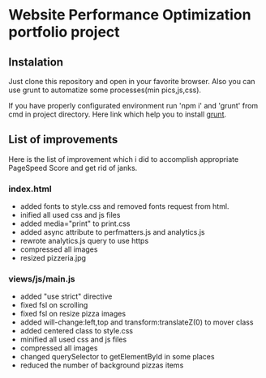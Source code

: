 # Website Performance Optimization portfolio project

## Instalation

Just clone this repository and open in your favorite browser.
Also you can use grunt to automatize some processes(min pics,js,css).

If you have properly configurated environment run 'npm i' and 'grunt' from cmd in project directory.
Here link which help you to install [grunt](http://gruntjs.com/getting-started).


## List of improvements
Here is the list of improvement which i did to accomplish appropriate PageSpeed Score and get rid of janks.


### index.html


* added fonts to style.css and removed fonts request from html.
* inified all used css and js files 
* added media="print" to print.css
* added async attribute to perfmatters.js and analytics.js 
* rewrote analytics.js query to use https
* compressed all images
* resized pizzeria.jpg


### views/js/main.js

* added "use strict" directive
* fixed fsl on scrolling
* fixed fsl on resize pizza images
* added will-change:left,top and transform:translateZ(0) to mover class
* added centered class to style.css
* minified all used css and js files 
* compressed all images
* changed querySelector to getElementById in some places
* reduced the number of background pizzas items
